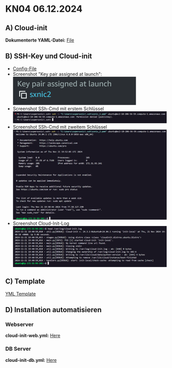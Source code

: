 # KN04 06.12.2024 #

## A) Cloud-init ##

**Dokumenterte YAML-Datei:** [File](./Cloud-Init/Cloud-init.yml)

## B) SSH-Key und Cloud-init ##

- [Config-File](./aws_2.yml)
- Screenshot "Key pair assigned at launch":
  ![Key pair assigned at launch](/m346-Cloud/Images/KN04/KEY-ASSIGNED-AT-LAUNCH.png)
- Screenshot SSh-Cmd mit erstem Schlüssel
  ![Screenshot SSh-Cmd mit erstem Schlüssel](/m346-Cloud/Images/KN04/SSH-CMD-KEY-1.png)
- Screenshot SSh-Cmd mit zweitem Schlüssel
  ![Screenshot SSh-Cmd mit zweitem Schlüssel](/m346-Cloud/Images/KN04/SSH-CMD-KEY-2.png)
- Screenshot Cloud-Init-Log
  ![Screenshot Cloud-Init-Log](/m346-Cloud/Images/KN04/CLOUD-INIT-LOG.png)

## C) Template ##

[YML Template](./template.yml)

## D) Installation automatisieren ##

### Webserver

**cloud-init-web.yml:** [Here](/m346-Cloud/KNs/04-Cloud_init-Automatisierung/Cloud-Init/cloud-init-web.yml)

### DB Server

**cloud-init-db.yml:** [Here](/m346-Cloud/KNs/04-Cloud_init-Automatisierung/Cloud-Init/cloud-init-db.yml)

